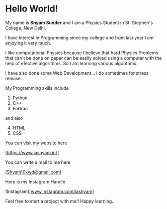 # Hello World!

My name is __Shyam Sunder__ and I am a Physics Student in St. Stephen's College, New Delhi. 

I have interest in Programming since my college and from last year I am enjoying it very much. 

I like computational Physics because I believe that hard Physics Problems that can't be done on paper can be easily solved using a computer with the help of efective algorithms. So I am learning various algorithms.

I have also done some Web Development... I do sometimes for stress release.

My Programming skills include

1. Python
1. C++
1. Fortran

and also

4. HTML 
5. CSS

You can visit my website here

[https://www.iashyam.in/]

You can write a mail to me here

[Shyam10kwd@gmail.com]

Here is my Instagram Handle

(Instagram)[www.instagram.com/iashyam]

Feel free to start a project with me!! Happy learning..
